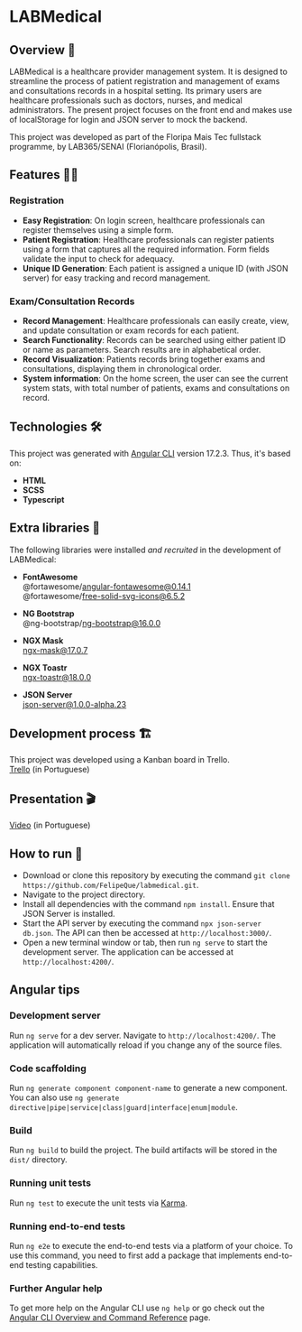 # LABMedical

## Overview :hospital:

LABMedical is a healthcare provider management system. It is designed to streamline the process of patient registration and management of exams and consultations records in a hospital setting. Its primary users are healthcare professionals such as doctors, nurses, and medical administrators. The present project focuses on the front end and makes use of localStorage for login and JSON server to mock the backend.

This project was developed as part of the Floripa Mais Tec fullstack programme, by LAB365/SENAI (Florianópolis, Brasil).

## Features :health_worker:

### Registration
- **Easy Registration**: On login screen, healthcare professionals can register themselves using a simple form.
- **Patient Registration**: Healthcare professionals can register patients using a form that captures all the required information. Form fields validate the input to check for adequacy.
- **Unique ID Generation**: Each patient is assigned a unique ID (with JSON server) for easy tracking and record management.

### Exam/Consultation Records
- **Record Management**: Healthcare professionals can easily create, view, and update consultation or exam records for each patient.
- **Search Functionality**: Records can be searched using either patient ID or name as parameters. Search results are in alphabetical order.
- **Record Visualization**: Patients records bring together exams and consultations, displaying them in chronological order.
- **System information**: On the home screen, the user can see the current system stats, with total number of patients, exams and consultations on record.

## Technologies 🛠️

This project was generated with [Angular CLI](https://github.com/angular/angular-cli) version 17.2.3. Thus, it's based on:

- **HTML**
- **SCSS**
- **Typescript**

## Extra libraries 📔

The following libraries were installed *and recruited* in the development of LABMedical:

- **FontAwesome**  
@fortawesome/angular-fontawesome@0.14.1  
@fortawesome/free-solid-svg-icons@6.5.2

- **NG Bootstrap**  
@ng-bootstrap/ng-bootstrap@16.0.0

- **NGX Mask**  
ngx-mask@17.0.7

- **NGX Toastr**  
ngx-toastr@18.0.0

- **JSON Server**  
json-server@1.0.0-alpha.23

## Development process :building_construction:

This project was developed using a Kanban board in Trello.  
[Trello](https://trello.com/b/xZyCobjC/projeto-labmedical) (in Portuguese)

## Presentation 🎬
[Video](https://drive.google.com/file/d/1c-5rG61trX89sS9sVxkUSr83tltmULAw/) (in Portuguese)

## How to run 🕺

- Download or clone this repository by executing the command `git clone https://github.com/FelipeQue/labmedical.git`.
- Navigate to the project directory.
- Install all dependencies with the command `npm install`. Ensure that JSON Server is installed.
- Start the API server by executing the command `npx json-server db.json`. The API can then be accessed at `http://localhost:3000/`.
- Open a new terminal window or tab, then run `ng serve` to start the development server. The application can be accessed at `http://localhost:4200/`.

## Angular tips

### Development server

Run `ng serve` for a dev server. Navigate to `http://localhost:4200/`. The application will automatically reload if you change any of the source files.

### Code scaffolding

Run `ng generate component component-name` to generate a new component. You can also use `ng generate directive|pipe|service|class|guard|interface|enum|module`.

### Build

Run `ng build` to build the project. The build artifacts will be stored in the `dist/` directory.

### Running unit tests

Run `ng test` to execute the unit tests via [Karma](https://karma-runner.github.io).

### Running end-to-end tests

Run `ng e2e` to execute the end-to-end tests via a platform of your choice. To use this command, you need to first add a package that implements end-to-end testing capabilities.

### Further Angular help

To get more help on the Angular CLI use `ng help` or go check out the [Angular CLI Overview and Command Reference](https://angular.io/cli) page.
